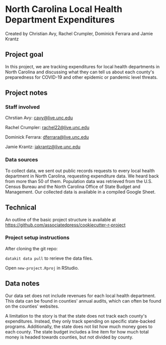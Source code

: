 # North Carolina Local Health Department Expenditures

Created by Christian Avy, Rachel Crumpler, Dominick Ferrara and Jamie Krantz

## Project goal

In this project, we are tracking expenditures for local health departments in North Carolina and discussing what they can tell us about each county's preparedness for COVID-19 and other epidemic or pandemic level threats.

## Project notes

### Staff involved

Chrstian Avy: cavy@live.unc.edu

Rachel Crumpler: rachel22@live.unc.edu

Dominick Ferrara: dferrara@live.unc.edu

Jamie Krantz: jakrantz@live.unc.edu

### Data sources

To collect data, we sent out public records requests to every local health department in North Carolina, requesting expenditure data. We heard back from more than 50 of them. Population data was retrieved from the U.S. Census Bureau and the North Carolina Office of State Budget and Management. Our collected data is available in a compiled Google Sheet.

## Technical

An outline of the basic project structure is available at https://github.com/associatedpress/cookiecutter-r-project

### Project setup instructions

After cloning the git repo:

`datakit data pull` to rerieve the data files.

Open `new-project.Rproj` in RStudio.

## Data notes

Our data set does not include revenues for each local health department. This data can be found in counties' annual audits, which can often be found on the counties' websites.

A limitation to the story is that the state does not track each county's expenditures. Instead, they only track spending on specific state-backed programs. Additionally, the state does not list how much money goes to each county. The state budget includes a line item for how much total money is headed towards counties, but not divided by county.
